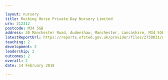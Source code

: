 ```yaml
---

layout: nursery
title: Rocking Horse Private Day Nursery Limited
urn: 312312
postcode: M34 5GB
address: 30 Manchester Road, Audenshaw, Manchester, Lancashire, M34 5GB
latestReportUrl: https://reports.ofsted.gov.uk/provider/files/2759031/urn/312312.pdf
teaching: 2
development: 2
leadership: 2
outcomes: 2
overall: 2
date: 14 February 2018

---
```

